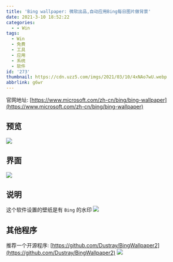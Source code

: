 ```yaml
---
title: 'Bing wallpaper: 微软出品,自动应用Bing每日图片做背景'
date: 2021-3-10 18:52:22
categories:
  - - Win
tags:
  - Win
  - 免费
  - 工具
  - 应用
  - 系统
  - 软件
id: '273'
thumbnail: https://cdn.uzz5.com/imgs/2021/03/10/4xNAo7wU.webp
abbrlink: g6wr
---
```



官网地址: [https://www.microsoft.com/zh-cn/bing/bing-wallpaper](https://www.microsoft.com/zh-cn/bing/bing-wallpaper)

## 预览

![](https://cdn.uzz5.com/imgs/2021/03/10/JqRHP7E1.webp)

## 界面

![](https://cdn.uzz5.com/imgs/2021/03/10/fiMvocLw.webp)

## 说明

这个软件设置的壁纸是有 `Bing` 的水印 ![](https://cdn.uzz5.com/imgs/2021/03/10/QZjHlZcm.webp)

## 其他程序

推荐一个开源程序: [https://github.com/Dustray/BingWallpaper2](https://github.com/Dustray/BingWallpaper2) ![](https://cdn.uzz5.com/imgs/2021/03/10/iIhkMhQg.webp)